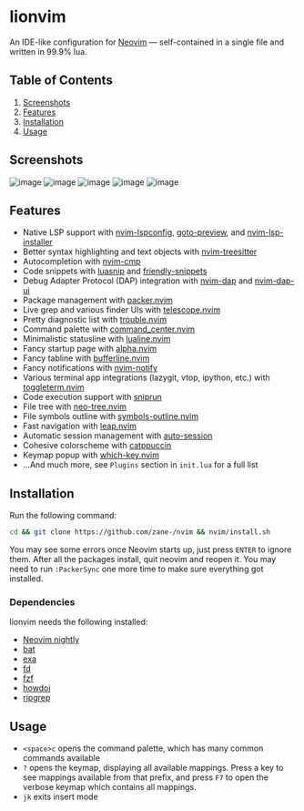 # lionvim
An IDE-like configuration for [Neovim](https://github.com/neovim/neovim/) — self-contained in a single file and written in 99.9% lua.

## Table of Contents
1. [Screenshots](#screenshots)
2. [Features](#features)
3. [Installation](#installation)
4. [Usage](#usage)

## Screenshots
![image](https://user-images.githubusercontent.com/6345012/172319805-85cd3c9c-cc76-452a-8de6-2cd0380a24bf.png)
![image](https://user-images.githubusercontent.com/6345012/172319571-8d301788-38fe-4768-9cdb-ca727c6f5205.png)
![image](https://user-images.githubusercontent.com/6345012/172319649-b6ce7d6f-01a0-4778-86d5-2cf6b07c4a3e.png)
![image](https://user-images.githubusercontent.com/6345012/172341148-6acc0a10-40b4-434f-bf26-7952f4fa60c0.png)
![image](https://user-images.githubusercontent.com/6345012/172319850-ba481c74-6233-4bba-954e-09580ac4915b.png)

## Features
* Native LSP support with [nvim-lspconfig](https://github.com/neovim/nvim-lspconfig), [goto-preview](https://github.com/rmagatti/goto-preview), and [nvim-lsp-installer](https://github.com/williamboman/nvim-lsp-installer)
* Better syntax highlighting and text objects with [nvim-treesitter](https://github.com/nvim-treesitter/nvim-treesitter)
* Autocompletion with [nvim-cmp](https://github.com/hrsh7th/nvim-cmp)
* Code snippets with [luasnip](https://github.com/L3MON4D3/LuaSnip) and [friendly-snippets](https://github.com/rafamadriz/friendly-snippets)
* Debug Adapter Protocol (DAP) integration with [nvim-dap](https://github.com/mfussenegger/nvim-dap) and [nvim-dap-ui](https://github.com/rcarriga/nvim-dap-ui)
* Package management with [packer.nvim](https://github.com/wbthomason/packer.nvim)
* Live grep and various finder UIs with [telescope.nvim](https://github.com/nvim-telescope/telescope.nvim)
* Pretty diagnostic list with [trouble.nvim](https://github.com/folke/trouble.nvim)
* Command palette with [command_center.nvim](https://github.com/FeiyouG/command_center.nvim)
* Minimalistic statusline with [lualine.nvim](https://github.com/nvim-lualine/lualine.nvim)
* Fancy startup page with [alpha.nvim](https://github.com/goolord/alpha-nvim)
* Fancy tabline with [bufferline.nvim](https://github.com/akinsho/bufferline.nvim)
* Fancy notifications with [nvim-notify](https://github.com/rcarriga/nvim-notify)
* Various terminal app integrations (lazygit, vtop, ipython, etc.) with [toggleterm.nvim](https://github.com/akinsho/toggleterm.nvim)
* Code execution support with [sniprun](https://github.com/michaelb/sniprun)
* File tree with [neo-tree.nvim](https://github.com/nvim-neo-tree/neo-tree.nvim)
* File symbols outline with [symbols-outline.nvim](https://github.com/simrat39/symbols-outline.nvim)
* Fast navigation with [leap.nvim](https://github.com/ggandor/leap.nvim)
* Automatic session management with [auto-session](https://github.com/rmagatti/auto-session)
* Cohesive colorscheme with [catppuccin](https://github.com/catppuccin/nvim)
* Keymap popup with [which-key.nvim](https://github.com/folke/which-key.nvim)
* ...And much more, see `Plugins` section in `init.lua` for a full list

## Installation
Run the following command:

```sh 
cd && git clone https://github.com/zane-/nvim && nvim/install.sh
```

You may see some errors once Neovim starts up, just press `ENTER` to ignore them. After all the packages install, quit neovim and reopen it. You may need to run `:PackerSync` one more time to make sure everything got installed.

### Dependencies
lionvim needs the following installed:

* [Neovim nightly](https://github.com/neovim/neovim/releases)
* [bat](https://github.com/sharkdp/bat)
* [exa](https://github.com/ogham/exa)
* [fd](https://github.com/sharkdp/fd)
* [fzf](https://github.com/junegunn/fzf)
* [howdoi](https://github.com/gleitz/howdoi)
* [ripgrep](https://github.com/BurntSushi/ripgrep)

## Usage
* `<space>c` opens the command palette, which has many common commands available
* `?` opens the keymap, displaying all available mappings. Press a key to see mappings available from that prefix, and press `F7` to open the verbose keymap which contains all mappings.
* `jk` exits insert mode
